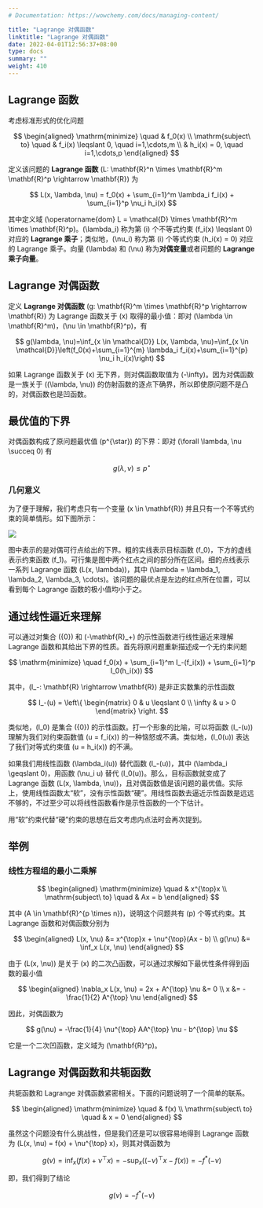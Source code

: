 ```yaml
---
# Documentation: https://wowchemy.com/docs/managing-content/

title: "Lagrange 对偶函数"
linktitle: "Lagrange 对偶函数"
date: 2022-04-01T12:56:37+08:00
type: docs
summary: ""
weight: 410
---
```


<!--more-->

## Lagrange 函数

考虑标准形式的优化问题

$$
\begin{aligned}
    \mathrm{minimize} \quad & f_0(x) \\
    \mathrm{subject\ to} \quad & f_i(x) \leqslant 0, \quad i=1,\cdots,m \\
    & h_i(x) = 0, \quad i=1,\cdots,p
\end{aligned}
$$

定义该问题的 **Lagrange 函数** \(L: \mathbf{R}^n \times \mathbf{R}^m \mathbf{R}^p \rightarrow \mathbf{R}\) 为

$$
L(x, \lambda, \nu) = f_0(x) + \sum_{i=1}^m \lambda_i f_i(x) + \sum_{i=1}^p \nu_i h_i(x)
$$

其中定义域 \(\operatorname{dom} L = \mathcal{D} \times \mathbf{R}^m \times \mathbf{R}^p\)。\(\lambda_i\) 称为第 \(i\) 个不等式约束 \(f_i(x) \leqslant 0\) 对应的 **Lagrange 乘子**；类似地，\(\nu_i\) 称为第 \(i\) 个等式约束 \(h_i(x) = 0\) 对应的 Lagrange 乘子。向量 \(\lambda\) 和 \(\nu\) 称为**对偶变量**或者问题的 **Lagrange 乘子向量**。

## Lagrange 对偶函数

定义 **Lagrange 对偶函数** \(g: \mathbf{R}^m \times \mathbf{R}^p \rightarrow \mathbf{R}\) 为 Lagrange 函数关于 \(x\) 取得的最小值：即对 \(\lambda \in \mathbf{R}^m\)，\(\nu \in \mathbf{R}^p\)，有

$$
g(\lambda, \nu)=\inf_{x \in \mathcal{D}} L(x, \lambda, \nu)=\inf_{x \in \mathcal{D}}\left(f_0(x)+\sum_{i=1}^{m} \lambda_i f_i(x)+\sum_{i=1}^{p} \nu_i h_i(x)\right)
$$

如果 Lagrange 函数关于 \(x\) 无下界，则对偶函数取值为 \(-\infty\)。因为对偶函数是一族关于 \((\lambda, \nu)\) 的仿射函数的逐点下确界，所以即使原问题不是凸的，对偶函数也是凹函数。

## 最优值的下界

对偶函数构成了原问题最优值 \(p^{\star}\) 的下界：即对 \(\forall \lambda, \nu \succeq 0\) 有

$$
g(\lambda, \nu) \leqslant p^{\star}
$$

### 几何意义

为了便于理解，我们考虑只有一个变量 \(x \in \mathbf{R}\) 并且只有一个不等式约束的简单情形。如下图所示：

![](/learn/convex-optimization/duality/1c8c0f7e8babb9bb33efe3b0cf280536.png)

图中表示的是对偶可行点给出的下界。粗的实线表示目标函数 \(f_0\)，下方的虚线表示约束函数 \(f_1\)。可行集是图中两个红点之间的部分所在区间。细的点线表示一系列 Lagrange 函数 \(L(x, \lambda)\)，其中 \(\lambda = \lambda_1, \lambda_2, \lambda_3, \cdots\)。该问题的最优点是左边的红点所在位置，可以看到每个 Lagrange 函数的极小值均小于之。

## 通过线性逼近来理解

可以通过对集合 \(\{0\}\) 和 \(-\mathbf{R}_+\) 的示性函数进行线性逼近来理解 Lagrange 函数和其给出下界的性质。首先将原问题重新描述成一个无约束问题

$$
\mathrm{minimize} \quad f_0(x) + \sum_{i=1}^m I_-(f_i(x)) + \sum_{i=1}^p I_0(h_i(x))
$$

其中，\(I_-: \mathbf{R} \rightarrow \mathbf{R}\) 是非正实数集的示性函数

$$
I_-(u) = \left\{
    \begin{matrix}
        0 & u \leqslant 0 \\
        \infty & u > 0
    \end{matrix}
\right.
$$

类似地，\(I_0\) 是集合 \(\{0\}\) 的示性函数。打一个形象的比喻，可以将函数 \(I_-(u)\) 理解为我们对约束函数值 \(u = f_i(x)\) 的一种恼怒或不满。类似地，\(I_0(u)\) 表达了我们对等式约束值 \(u = h_i(x)\) 的不满。

如果我们用线性函数 \(\lambda_i(u)\) 替代函数 \(I_-(u)\)，其中 \(\lambda_i \geqslant 0\)，用函数 \(\nu_i u\) 替代 \(I_0(u)\)。那么，目标函数就变成了 Lagrange 函数 \(L(x, \lambda, \nu)\)，且对偶函数值是该问题的最优值。实际上，使用线性函数太“软”，没有示性函数“硬”。用线性函数去逼近示性函数是远远不够的，不过至少可以将线性函数看作是示性函数的一个下估计。

用“软”约束代替“硬”约束的思想在后文考虑内点法时会再次提到。

## 举例

### 线性方程组的最小二乘解

$$
\begin{aligned}
    \mathrm{minimize} \quad & x^{\top}x \\
    \mathrm{subject\ to} \quad & Ax = b
\end{aligned}
$$

其中 \(A \in \mathbf{R}^{p \times n}\)，说明这个问题共有 \(p\) 个等式约束。其 Lagrange 函数和对偶函数分别为

$$
\begin{aligned}
    L(x, \nu) &= x^{\top}x + \nu^{\top}(Ax - b) \\
    g(\nu) &= \inf_x L(x, \nu)
\end{aligned}
$$

由于 \(L(x, \nu)\) 是关于 \(x\) 的二次凸函数，可以通过求解如下最优性条件得到函数的最小值

$$
\begin{aligned}
    \nabla_x L(x, \nu) = 2x + A^{\top} \nu &= 0 \\
    x &= -\frac{1}{2} A^{\top} \nu
\end{aligned}
$$

因此，对偶函数为

$$
g(\nu) = -\frac{1}{4} \nu^{\top} AA^{\top} \nu - b^{\top} \nu
$$

它是一个二次凹函数，定义域为 \(\mathbf{R}^p\)。

## Lagrange 对偶函数和共轭函数

共轭函数和 Lagrange 对偶函数紧密相关。下面的问题说明了一个简单的联系。

$$
\begin{aligned}
    \mathrm{minimize} \quad & f(x) \\
    \mathrm{subject\ to} \quad & x = 0
\end{aligned}
$$

虽然这个问题没有什么挑战性，但是我们还是可以很容易地得到 Lagrange 函数为 \(L(x, \nu) = f(x) + \nu^{\top} x\)，则其对偶函数为

$$
g(\nu) = \inf_x (f(x) + \nu^{\top} x) = -\sup_x ((-\nu)^{\top}x - f(x)) = -f^{*}(-\nu)
$$

即，我们得到了结论

$$
g(\nu) = -f^{*}(-\nu)
$$
